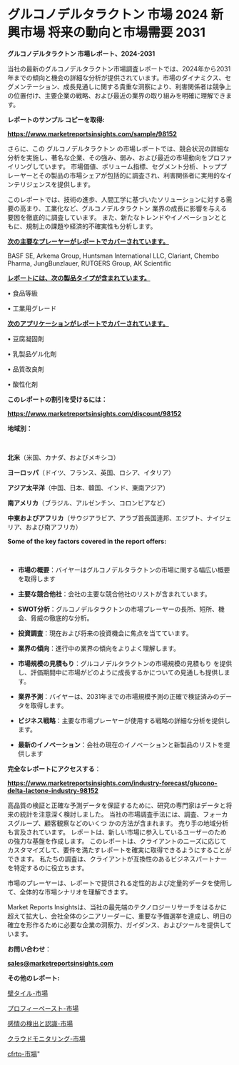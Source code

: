 # グルコノデルタラクトン 市場 2024 新興市場 将来の動向と市場需要 2031

<strong>グルコノデルタラクトン 市場レポート、2024-2031</strong>

当社の最新のグルコノデルタラクトン市場調査レポートでは、2024年から2031年までの傾向と機会の詳細な分析が提供されています。市場のダイナミクス、セグメンテーション、成長見通しに関する貴重な洞察により、利害関係者は競争上の位置付け、主要企業の戦略、および最近の業界の取り組みを明確に理解できます。



<strong>レポートのサンプル コピーを取得:</strong> <a href=https://www.marketreportsinsights.com/sample/98152>

<strong><u>https://www.marketreportsinsights.com/sample/98152</u></strong></a>

さらに、この グルコノデルタラクトン の市場レポートでは、競合状況の詳細な分析を実施し、著名な企業、その強み、弱み、および最近の市場動向をプロファイリングしています。 市場価値、ボリューム指標、セグメント分析、トッププレーヤーとその製品の市場シェアが包括的に調査され、利害関係者に実用的なインテリジェンスを提供します。

このレポートでは、技術の進歩、人間工学に基づいたソリューションに対する需要の高まり、工業化など、グルコノデルタラクトン 業界の成長に影響を与える要因を徹底的に調査しています。 また、新たなトレンドやイノベーションとともに、規制上の課題や経済的不確実性も分析します。



<strong><u>次の主要なプレーヤーがレポートでカバーされています。</u></strong>

BASF SE, Arkema Group, Huntsman International LLC, Clariant, Chembo Pharma, JungBunzlauer, RUTGERS Group, AK Scientific



<strong><u><b>レポートには、次の製品タイプが含まれています。</b></u></strong>

• 食品等級

• 工業用グレード



<strong><u><b>次のアプリケーションがレポートでカバーされています。</b></u></strong>

• 豆腐凝固剤

• 乳製品ゲル化剤

• 品質改良剤

• 酸性化剤



<strong><b>このレポートの割引を受けるには：</b></strong>

<a href=https://www.marketreportsinsights.com/discount/98152>

<strong><u>https://www.marketreportsinsights.com/discount/98152</u></strong></a>



<strong>地域別：</strong>

<strong> </strong>



<strong>北米</strong>（米国、カナダ、およびメキシコ）



<strong>ヨーロッパ</strong>（ドイツ、フランス、英国、ロシア、イタリア）



<strong>アジア太平洋</strong>（中国、日本、韓国、インド、東南アジア）



<strong>南アメリカ</strong>（ブラジル、アルゼンチン、コロンビアなど）



<strong>中東およびアフリカ</strong>（サウジアラビア、アラブ首長国連邦、エジプト、ナイジェリア、および南アフリカ）



<strong>Some of the key factors covered in the report offers:</strong>

<strong> </strong>
<ul>
  <li>

<strong>市場の概要</strong>：バイヤーはグルコノデルタラクトンの市場に関する幅広い概要を取得します</li>
  <li>

<strong>主要な競合他社</strong>：会社の主要な競合他社のリストが含まれています。</li>
  <li>

<strong>SWOT分析</strong>：グルコノデルタラクトンの市場プレーヤーの長所、短所、機会、脅威の徹底的な分析。</li>
  <li>

<strong>投資調査</strong>：現在および将来の投資機会に焦点を当てています。</li>
  <li>

<strong>業界の傾向</strong>：進行中の業界の傾向をよりよく理解します。</li>
  <li>

<strong>市場規模の見積もり</strong>：グルコノデルタラクトンの市場規模の見積もり を提供し、評価期間中に市場がどのように成長するかについての見通しも提供します。</li>
  <li>

<strong>業界予測</strong>：バイヤーは、2031年までの市場規模予測の正確で検証済みのデータを取得します。</li>
  <li>

<strong>ビジネス戦略</strong>：主要な市場プレーヤーが使用する戦略の詳細な分析を提供します。</li>
  <li>

<strong>最新のイノベーション</strong>：会社の現在のイノベーションと新製品のリストを提供します</li>
</ul>


<strong>完全なレポートにアクセスする</strong>：

<a href=https://www.marketreportsinsights.com/industry-forecast/glucono-delta-lactone-industry-98152>

<strong><u>https://www.marketreportsinsights.com/industry-forecast/glucono-delta-lactone-industry-98152</u></strong></a>

高品質の検証と正確な予測データを保証するために、研究の専門家はデータと将来の統計を注意深く検討しました。 当社の市場調査手法には、調査、フォーカスグループ、顧客観察などのいくつ かの方法が含まれます。 売り手の地域分析も言及されています。 レポートは、新しい市場に参入しているユーザーのための強力な基盤を作成します。 このレポートは、クライアントのニーズに応じてカスタマイズして、要件を満たすレポートを確実に取得できるようにすることができます。 私たちの調査は、クライアントが互換性のあるビジネスパートナーを特定するのに役立ちます。

市場のプレーヤーは、レポートで提供される定性的および定量的データを使用して、全体的な市場シナリオを理解できます。

Market Reports Insightsは、当社の最先端のテクノロジーリサーチをはるかに超えて拡大し、会社全体のシニアリーダーに、重要な予備選挙を達成し、明日の確立を形作るために必要な企業の洞察力、ガイダンス、およびツールを提供しています。



<strong><b>お問い合わせ</b></strong>：

<a href=mailto:sales@marketreportsinsights.com>

<strong><u>sales@marketreportsinsights.com</u></strong></a>



<strong>その他のレポート:</strong>

<a href=https://www.linkedin.com/pulse/壁タイル-市場-2023-総利益と主要ベンダー-2030-pr-news-hub-xexkf/>壁タイル-市場</a>

<a href=https://www.linkedin.com/pulse/プロフィーペースト-市場-2023-総合分析と事業成長戦略-2030-pr-news-hub-opqgf/>プロフィーペースト-市場</a>

<a href=https://www.linkedin.com/pulse/感情の検出と認識-市場-2023-swot-分析と最新イノベーション-2bxkf/>感情の検出と認識-市場</a>

<a href=https://www.linkedin.com/pulse/クラウドモニタリング-市場-2023-swot-分析と最新イノベーション-2030-xlz8f/>クラウドモニタリング-市場</a>

<a href=https://www.linkedin.com/pulse/cfrtp-市場-2023-新興市場-将来の動向と市場需要-2030-analytics-achievers-24-analysis-cxx1f/>cfrtp-市場</a>"
